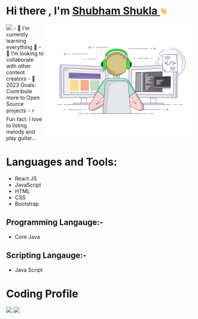 <h1> Hi there , I'm <a href="https://www.linkedin.com/in/shubhin151/">Shubham Shukla </a> <img src="https://raw.githubusercontent.com/ABSphreak/ABSphreak/master/gifs/Hi.gif" width="4%"></a></h1>
<a href="https://github.com/shubh-151/"></a>
            <img src="https://komarev.com/ghpvc/?username=shubh-151">
        
<img align="right" alt="Coding" width="400" src="https://raw.githubusercontent.com/devSouvik/devSouvik/master/gif3.gif">
- 🌱 I’m currently learning everything 🤣
- 👯 I’m looking to collaborate with other content creators
- 🥅 2023 Goals: Contribute more to Open Source projects
- ⚡ Fun fact: I love to listing melody and play guitar...

<h1>Languages and Tools:</h1>
 <ul>           
            <li>React JS</li>
             <li>JavaScript</li>
             <li>HTML</li>
            <li>CSS</li>
            <li>Bootstrap</li>
 </ul>
<h2>Programming Langauge:-</h2>
<ul>
            <li>Core Java</li>     
                       
          
</ul>
<h2>Scripting Langauge:-</h2>
<ul>
            <li>Java Script</li>
</ul>



 <h1>Coding Profile</h1>
 <a href="https://www.hackerrank.com/shubhin151"><img src="https://info.hackerrank.com/rs/487-WAY-049/images/Podcast-ChannelCover-Final.jpg" width="40" /></a>
 <a href="https://auth.geeksforgeeks.org/user/shubhin151/profile"><img src="https://media.geeksforgeeks.org/wp-content/cdn-uploads/20190710102234/download3.png" width="40"></a>






